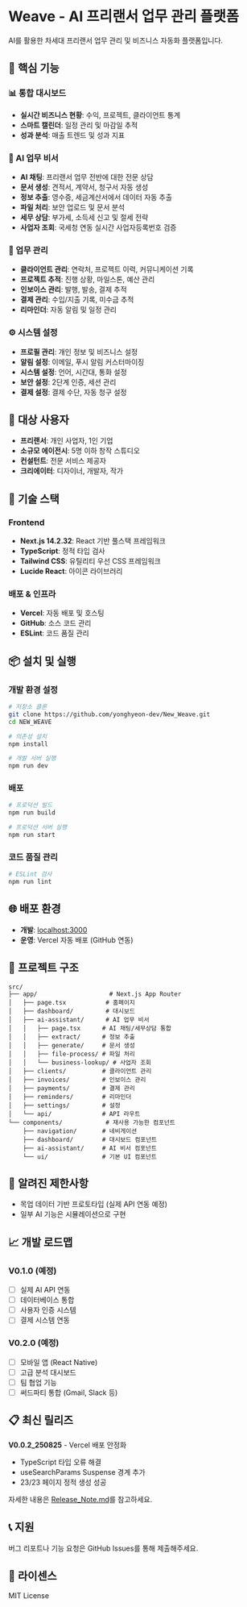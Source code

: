 # Weave - AI 프리랜서 업무 관리 플랫폼

AI를 활용한 차세대 프리랜서 업무 관리 및 비즈니스 자동화 플랫폼입니다.

## 🚀 핵심 기능

### 📊 통합 대시보드
- **실시간 비즈니스 현황**: 수익, 프로젝트, 클라이언트 통계
- **스마트 캘린더**: 일정 관리 및 마감일 추적
- **성과 분석**: 매출 트렌드 및 성과 지표

### 🤖 AI 업무 비서
- **AI 채팅**: 프리랜서 업무 전반에 대한 전문 상담
- **문서 생성**: 견적서, 계약서, 청구서 자동 생성
- **정보 추출**: 영수증, 세금계산서에서 데이터 자동 추출
- **파일 처리**: 보안 업로드 및 문서 분석
- **세무 상담**: 부가세, 소득세 신고 및 절세 전략
- **사업자 조회**: 국세청 연동 실시간 사업자등록번호 검증

### 💼 업무 관리
- **클라이언트 관리**: 연락처, 프로젝트 이력, 커뮤니케이션 기록
- **프로젝트 추적**: 진행 상황, 마일스톤, 예산 관리
- **인보이스 관리**: 발행, 발송, 결제 추적
- **결제 관리**: 수입/지출 기록, 미수금 추적
- **리마인더**: 자동 알림 및 일정 관리

### ⚙️ 시스템 설정
- **프로필 관리**: 개인 정보 및 비즈니스 설정
- **알림 설정**: 이메일, 푸시 알림 커스터마이징
- **시스템 설정**: 언어, 시간대, 통화 설정
- **보안 설정**: 2단계 인증, 세션 관리
- **결제 설정**: 결제 수단, 자동 청구 설정

## 🎯 대상 사용자

- **프리랜서**: 개인 사업자, 1인 기업
- **소규모 에이전시**: 5명 이하 창작 스튜디오
- **컨설턴트**: 전문 서비스 제공자
- **크리에이터**: 디자이너, 개발자, 작가

## 🔧 기술 스택

### Frontend
- **Next.js 14.2.32**: React 기반 풀스택 프레임워크
- **TypeScript**: 정적 타입 검사
- **Tailwind CSS**: 유틸리티 우선 CSS 프레임워크
- **Lucide React**: 아이콘 라이브러리

### 배포 & 인프라
- **Vercel**: 자동 배포 및 호스팅
- **GitHub**: 소스 코드 관리
- **ESLint**: 코드 품질 관리

## 📦 설치 및 실행

### 개발 환경 설정

```bash
# 저장소 클론
git clone https://github.com/yonghyeon-dev/New_Weave.git
cd NEW_WEAVE

# 의존성 설치
npm install

# 개발 서버 실행
npm run dev
```

### 배포

```bash
# 프로덕션 빌드
npm run build

# 프로덕션 서버 실행
npm run start
```

### 코드 품질 관리

```bash
# ESLint 검사
npm run lint
```

## 🌐 배포 환경

- **개발**: [localhost:3000](http://localhost:3000)
- **운영**: Vercel 자동 배포 (GitHub 연동)

## 📁 프로젝트 구조

```
src/
├── app/                    # Next.js App Router
│   ├── page.tsx           # 홈페이지
│   ├── dashboard/         # 대시보드
│   ├── ai-assistant/      # AI 업무 비서
│   │   ├── page.tsx      # AI 채팅/세무상담 통합
│   │   ├── extract/      # 정보 추출
│   │   ├── generate/     # 문서 생성
│   │   ├── file-process/ # 파일 처리
│   │   └── business-lookup/ # 사업자 조회
│   ├── clients/          # 클라이언트 관리
│   ├── invoices/         # 인보이스 관리
│   ├── payments/         # 결제 관리
│   ├── reminders/        # 리마인더
│   ├── settings/         # 설정
│   └── api/              # API 라우트
└── components/            # 재사용 가능한 컴포넌트
    ├── navigation/       # 네비게이션
    ├── dashboard/        # 대시보드 컴포넌트
    ├── ai-assistant/     # AI 비서 컴포넌트
    └── ui/               # 기본 UI 컴포넌트
```

## 🚨 알려진 제한사항

- 목업 데이터 기반 프로토타입 (실제 API 연동 예정)
- 일부 AI 기능은 시뮬레이션으로 구현

## 📈 개발 로드맵

### V0.1.0 (예정)
- [ ] 실제 AI API 연동
- [ ] 데이터베이스 통합
- [ ] 사용자 인증 시스템
- [ ] 결제 시스템 연동

### V0.2.0 (예정)  
- [ ] 모바일 앱 (React Native)
- [ ] 고급 분석 대시보드
- [ ] 팀 협업 기능
- [ ] 써드파티 통합 (Gmail, Slack 등)

## 📋 최신 릴리즈

**V0.0.2_250825** - Vercel 배포 안정화
- TypeScript 타입 오류 해결
- useSearchParams Suspense 경계 추가
- 23/23 페이지 정적 생성 성공

자세한 내용은 [Release_Note.md](./Release_Note.md)를 참고하세요.

## 📞 지원

버그 리포트나 기능 요청은 GitHub Issues를 통해 제출해주세요.

## 📝 라이센스

MIT License
